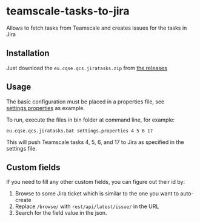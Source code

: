 # teamscale-tasks-to-jira
Allows to fetch tasks from Teamscale and creates issues for the tasks in Jira

## Installation
Just download the `eu.cqse.qcs.jiratasks.zip` from [the releases](https://github.com/cqse/teamscale-tasks-to-jira/releases)

## Usage
The basic configuration must be placed in a properties file, see [settings.properties](https://github.com/cqse/teamscale-tasks-to-jira/blob/master/eu.cqse.qcs.jiratasks/src/main/resources/settings.properties) as example.

To run, execute the files in bin folder at command line, for example: 

`eu.cqse.qcs.jiratasks.bat settings.properties 4 5 6 17`

This will push Teamscale tasks 4, 5, 6, and 17 to Jira as specified in the settings file. 

## Custom fields
If you need to fill any other custom fields, you can figure out their id by:
1. Browse to some Jira ticket which is similar to the one you want to auto-create
2. Replace `/browse/` with `rest/api/latest/issue/` in the URL
3. Search for the field value in the json.
